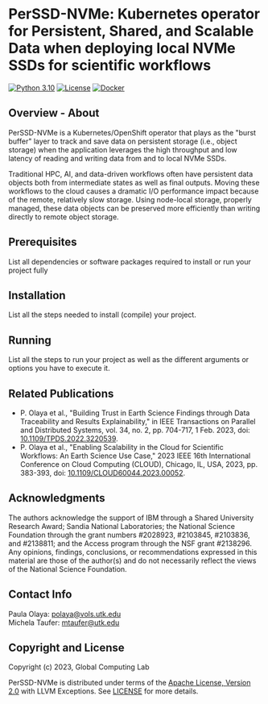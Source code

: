 # PerSSD-NVMe: Kubernetes operator for Persistent, Shared, and Scalable Data when deploying local NVMe SSDs for scientific workflows
<a href="https://www.python.org/downloads/release/python-310/"><img alt="Python 3.10" src="https://img.shields.io/badge/Python-3.10-3776AB.svg?style=flat&logo=python&logoColor=white"></a>
<a href="https://opensource.org/licenses/Apache-2.0"><img alt="License" src="https://img.shields.io/badge/License-Apache_2.0-green.svg"></a>
<a href="https://www.docker.com"><img alt="Docker" src="https://badges.aleen42.com/src/docker.svg"></a>
<a href="https://kubernetes.io/"><img alt="Kubernetes" src="https://img.shields.io/badge/kubernetes-%23326ce5.svg?style=for-the-badge&logo=kubernetes&logoColor=white" width="5" height="2"></a>

## Overview - About
PerSSD-NVMe is a Kubernetes/OpenShift operator that plays as the "burst buffer" layer to track and save data on persistent storage (i.e., object storage) when the application leverages the high throughput and low latency of reading and writing data from and to local NVMe SSDs. 

Traditional HPC, AI, and data-driven workflows often have persistent data objects both from intermediate states as well as final outputs. Moving these workflows to the cloud causes a dramatic I/O performance impact because of the remote, relatively slow storage. Using node-local storage, properly managed, these data objects can be preserved more efficiently than writing directly to remote object storage.

## Prerequisites
List all dependencies or software packages required to install or run your project fully

## Installation
List all the steps needed to install (compile) your project.

## Running
List all the steps to run your project as well as the different arguments or options you have to execute it.

## Related Publications
* P. Olaya et al., "Building Trust in Earth Science Findings through Data Traceability and Results Explainability," in IEEE Transactions on Parallel and Distributed Systems, vol. 34, no. 2, pp. 704-717, 1 Feb. 2023, doi: [10.1109/TPDS.2022.3220539](https://ieeexplore.ieee.org/abstract/document/9942337).
* P. Olaya et al., "Enabling Scalability in the Cloud for Scientific Workflows: An Earth Science Use Case," 2023 IEEE 16th International Conference on Cloud Computing (CLOUD), Chicago, IL, USA, 2023, pp. 383-393, doi: [10.1109/CLOUD60044.2023.00052](https://ieeexplore.ieee.org/document/10255013). 

## Acknowledgments
The authors acknowledge the support of IBM through a Shared University Research Award; Sandia National Laboratories; the National Science Foundation through the grant numbers #2028923, #2103845, #2103836, and #2138811; and the Access program through the NSF grant #2138296.
Any opinions, findings, conclusions, or recommendations expressed in this material are those of the author(s) and do not necessarily reflect the views of the National Science Foundation. 

## Contact Info
Paula Olaya: polaya@vols.utk.edu  
Michela Taufer: mtaufer@utk.edu

## Copyright and License 
Copyright (c) 2023, Global Computing Lab

PerSSD-NVMe is distributed under terms of the [Apache License, Version 2.0](http://www.apache.org/licenses/LICENSE-2.0) with LLVM Exceptions.
See [LICENSE](https://github.com/TauferLab/pers-nvme/blob/main/LICENSE) for more details.
